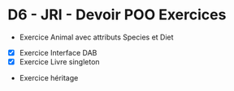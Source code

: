 # D6 - JRI - Devoir POO Exercices

- Exercice Animal avec attributs Species et Diet
- [x] Exercice Interface DAB
- [x] Exercice Livre singleton
- Exercice héritage